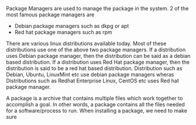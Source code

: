 
Package Managers are used to manage the package in the system. 2 of the most famous package managers are 

- Debian package managers such as dkpg or apt
- Red hat package managers such as rpm
 
 There are various linux distributions available today. Most of these distributions use one of the above two package managers. If a distribution uses Debian package manager, then the distribution can be said as a debian based distribution. If a distribution uses Red Hat package manager, then the distribution is said to be a red hat based distribution.
 Distribution such as Debian, Ubuntu, LinuxMint etc use debian package managers wheras Distributions such as Redhat Enterprise Linux, CentOS etc uses Red hat package manager.

A package is a archive that contains multiple files which work together to accomplish a goal. In other words, a package contains all the files needed for a software/process to run. When installing a package, we need to make sure